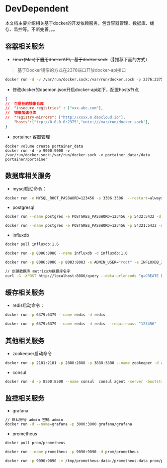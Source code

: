 # DevDependent

本文档主要介绍相关基于docker的开发依赖服务，包含容器管理、数据库、缓存、监控等。不断完善。。。

## 容器相关服务

- ~~Linux(Mac)下启用dockerAPI，基于docker.sock~~（推荐下面的方式）

> 基于Docker镜像的方式在2376端口开放docker-api接口

```bash
docker run -d -v /var/run/docker.sock:/var/run/docker.sock -p 2376:2375 bobrik/socat TCP4-LISTEN:2375,fork,reuseaddr UNIX-CONNECT:/var/run/docker.sock
```

- 修改docker的daemon.json开启docker-api如下，配置hosts节点

```json
{
//  可信任的镜像仓库
//  "insecure-registries" : ["xxx.abc.com"],
//  镜像加速仓库
//  "registry-mirrors": ["http://xxxx.m.daocloud.io"],
    "hosts":["tcp://0.0.0.0:2375","unix:///var/run/docker.sock"],
}
```

- portainer 容器管理

```
docker volume create portainer_data
docker run -d -p 9000:9000 -v /var/run/docker.sock:/var/run/docker.sock -v portainer_data:/data portainer/portainer
```

## 数据库相关服务

- mysql启动命令：

```bash
docker run -e MYSQL_ROOT_PASSWORD=123456 -p 3306:3306  --restart=always --name mysql -d mysql:5.7.20
```

- postgresql

```bash
docker run --name postgres -e POSTGRES_PASSWORD=123456 -p 5432:5432 -d postgres:10.5

docker run --name postgres -e POSTGRES_PASSWORD=123456 -p 54321:5432 -d postgres:9.4.19
```


- influxdb

```bash
docker pull influxdb:1.6

docker run -p 8086:8086 --name influxdb -d influxdb:1.6

docker run -p 8086:8086 -p 8083:8083 -e ADMIN_USER="root" -e INFLUXDB_INIT_PWD="123456" -e PRE_CREATE_DB="metrics" --name influxdb -d influxdb:1.6

// 创建数据库 metrics为数据库名字
curl -G -XPOST http://localhost:8086/query --data-urlencode "q=CREATE DATABASE metrics"
```

## 缓存相关服务

- redis启动命令：

```bash
docker run -p 6379:6379 --name redis -d redis

docker run -p 6379:6379 --name redis -d redis --requirepass "123456"
```

## 其他相关服务

- zookeeper启动命令

```bash
docker run -p 2181:2181 -p 2888:2888 -p 3888:3888 --name zookeeper -d zookeeper
```

- consul

```bash
docker run -d -p 8500:8500 --name consul  consul agent -server -bootstrap -client=0.0.0.0 -ui
```


## 监控相关服务

- grafana

```bash
// 默认账号 admin 密码 admin
docker run -d --name=grafana -p 3000:3000 grafana/grafana
```

- prometheus

```bash
docker pull prom/prometheus

docker run --name prometheus -p 9090:9090 -d prom/prometheus

docker run -p 9090:9090 -v /tmp/prometheus-data:/prometheus-data prom/prometheus
```
